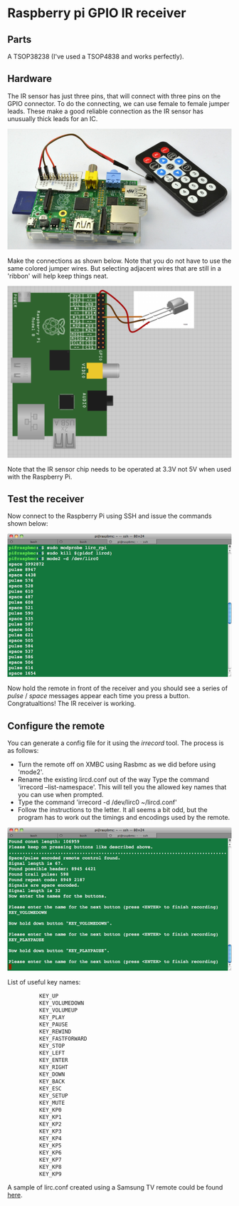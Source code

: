 # Raspberry pi GPIO IR receiver

## Parts

A TSOP38238 (I've used a TSOP4838 and works perfectly).

## Hardware

The IR sensor has just three pins, that will connect with three pins on the GPIO connector. To do the connecting, we can use female to female jumper leads. These make a good reliable connection as the IR sensor has unusually thick leads for an IC.

![Raspberry pi IR receiver set-up overview](raspberry_pi_overview.jpg)

Make the connections as shown below. Note that you do not have to use the same colored jumper wires. But selecting adjacent wires that are still in a 'ribbon' will help keep things neat.

![Raspberry pi IR receiver set-up wiring∫](raspberry_pi_wiring.png)

Note that the IR sensor chip needs to be operated at 3.3V not 5V when used with the Raspberry Pi.

## Test the receiver
Now connect to the Raspberry Pi using SSH and issue the commands shown below:

![Raspberry pi IR receiver test commands](raspberry_pi_mode2_on_xmbc.png)

Now hold the remote in front of the receiver and you should see a series of *pulse* / *space* messages appear each time you press a button.
Congratualtions! The IR receiver is working.

## Configure the remote

You can generate a config file for it using the *irrecord* tool. The process is as follows:

* Turn the remote off on XMBC using Rasbmc as we did before using 'mode2'.
* Rename the existing lircd.conf out of the way
Type the command 'irrecord –list-namespace'. This will tell you the allowed key names that you can use when prompted.
* Type the command 'irrecord -d /dev/lirc0 ~/lircd.conf'
* Follow the instructions to the letter. It all seems a bit odd, but the program has to work out the timings and encodings used by the remote.

![Raspberry pi IR remote configuration](
 raspberry_pi_recording_keys.png)
 
 List of useful key names:
 <pre><code>          KEY_UP
          KEY_VOLUMEDOWN
          KEY_VOLUMEUP
          KEY_PLAY
          KEY_PAUSE
          KEY_REWIND
          KEY_FASTFORWARD
          KEY_STOP
          KEY_LEFT
          KEY_ENTER
          KEY_RIGHT
          KEY_DOWN
          KEY_BACK
          KEY_ESC
          KEY_SETUP
          KEY_MUTE
          KEY_KP0
          KEY_KP1
          KEY_KP2
          KEY_KP3
          KEY_KP4
          KEY_KP5
          KEY_KP6
          KEY_KP7
          KEY_KP8
          KEY_KP9
</code></pre>

A sample of lirc.conf created using a Samsung TV remote could be found [here](lircd.conf).